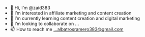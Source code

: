 - 👋 Hi, I’m @zaid383
- 👀 I’m interested in affiliate marketing and content creation
- 🌱 I’m currently learning content creation and digital marketing
- 💞️ I’m looking to collaborate on ...
- 📫 How to reach me ...albatrosramero383@gmail.com


<!---
zaid383/zaid383 is a ✨ special ✨ repository because its `README.md` (this file) appears on your GitHub profile.
You can click the Preview link to take a look at your changes.
--->
